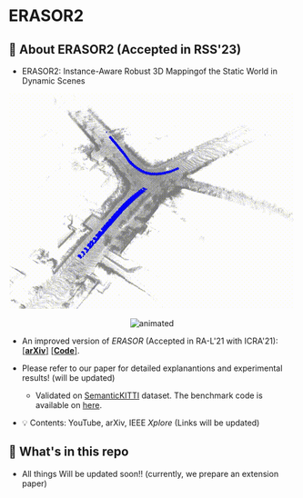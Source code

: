 # ERASOR2

## :bookmark_tabs: About ERASOR2 (Accepted in RSS'23)

* ERASOR2: Instance-Aware Robust 3D Mappingof the Static World in Dynamic Scenes

<p align="center"><img src=materials/title_video.gif alt="animated" /></p>

<p align="center"><img src=materials/Seq05_final.gif alt="animated" /></p>

* An improved version of *ERASOR* (Accepted in RA-L'21 with ICRA'21): [[**arXiv**]](https://arxiv.org/abs/2103.04316) [[**Code**]](https://github.com/LimHyungTae/ERASOR). 
* Please refer to our paper for detailed explanantions and experimental results! (will be updated)

   * Validated on [SemanticKITTI][SemanticKITTIlink] dataset. The benchmark code is available on [here][benchmarklink].

* :bulb: Contents: YouTube, arXiv, IEEE *Xplore* (Links will be updated)

[arXivlink]: https://arxiv.org/abs/2207.11919
[erasorlink]: https://github.com/LimHyungTae/ERASOR
[SemanticKITTIlink]: http://www.semantic-kitti.org/
[benchmarklink]: https://github.com/LimHyungTae/ERASOR

## :open_file_folder: What's in this repo

* All things Will be updated soon!! (currently, we prepare an extension paper)
